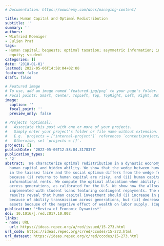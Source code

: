```yaml
---
# Documentation: https://wowchemy.com/docs/managing-content/

title: Human Capital and Optimal Redistribution
subtitle: ''
summary: ''
authors:
- Winfried Koeniger
- Julien Prat
tags:
- Human capital; bequests; optimal taxation; asymmetric information; intergenerational
  equity; student
categories: []
date: '2018-01-01'
lastmod: 2022-05-06T14:58:04+02:00
featured: false
draft: false

# Featured image
# To use, add an image named `featured.jpg/png` to your page's folder.
# Focal points: Smart, Center, TopLeft, Top, TopRight, Left, Right, BottomLeft, Bottom, BottomRight.
image:
  caption: ''
  focal_point: ''
  preview_only: false

# Projects (optional).
#   Associate this post with one or more of your projects.
#   Simply enter your project's folder or file name without extension.
#   E.g. `projects = ["internal-project"]` references `content/project/deep-learning/index.md`.
#   Otherwise, set `projects = []`.
projects: []
publishDate: '2022-05-06T12:58:04.317837Z'
publication_types:
- '2'
abstract: 'We characterize optimal redistribution in a dynastic economy with observable
  human capital and hidden ability. We show that the wedge between human capital investment
  in the laissez faire and the social optimum differs from the wedge for bequests
  because (i) returns to human capital are risky, and (ii) human capital may change
  informational rents. We compute the optimal allocation when ability is persistent
  across generations, as calibrated for the U.S. We show how the allocation can be
  implemented with student loans featuring contingent repayments. The quantitative
  results reveal that human capital investment should (i) increase in parental income
  because of ability transmission across generations, but (ii) decrease in inherited
  assets because of the negative effect of wealth on labor supply. (Copyright: Elsevier)'
publication: '*Review of Economic Dynamics*'
doi: 10.1016/j.red.2017.10.002
links:
- name: URL
  url: https://ideas.repec.org/a/red/issued/15-273.html
url_code: https://ideas.repec.org/c/red/ccodes/15-273.html
url_dataset: https://ideas.repec.org/c/red/ccodes/15-273.html
---
```

